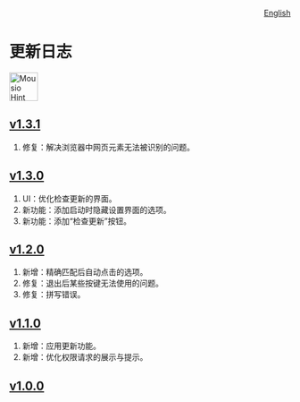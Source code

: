 <p align="right">
  <a href="./CHANGELOG.md">English</a>
</p>
<!--rehype:style=float: right; bottom: -36px; position: relative;-->

更新日志
===

<a target="_blank" href="https://github.com/jaywcjlove/mousio-hint/releases/latest/" title="Mousio Hint for macOS">
    <img alt="Mousio Hint AppStore" src="https://jaywcjlove.github.io/sb/download/apple-download.svg" height="51">
</a>

## [v1.3.1](https://github.com/jaywcjlove/mousio-hint/releases/tag/v1.3.1)

1. 修复：解决浏览器中网页元素无法被识别的问题。

## [v1.3.0](https://github.com/jaywcjlove/mousio-hint/releases/tag/v1.3.0)

1. UI：优化检查更新的界面。
2. 新功能：添加启动时隐藏设置界面的选项。
3. 新功能：添加“检查更新”按钮。

## [v1.2.0](https://github.com/jaywcjlove/mousio-hint/releases/tag/v1.2.0)

1. 新增：精确匹配后自动点击的选项。
2. 修复：退出后某些按键无法使用的问题。
3. 修复：拼写错误。

## [v1.1.0](https://github.com/jaywcjlove/mousio-hint/releases/tag/v1.1.0)

1. 新增：应用更新功能。
2. 新增：优化权限请求的展示与提示。

## [v1.0.0](https://github.com/jaywcjlove/mousio-hint/releases/tag/v1.0.0)